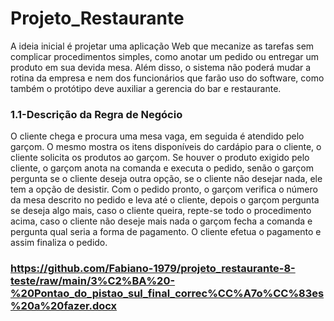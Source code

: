 # Projeto_Restaurante

<p>A ideia inicial é projetar uma aplicação Web que mecanize as tarefas sem complicar procedimentos simples, como anotar um pedido ou entregar um produto em sua devida mesa. Além disso, o sistema não poderá mudar a rotina da empresa e nem dos funcionários que farão uso do software, como também o protótipo deve auxiliar a gerencia do bar e restaurante.</p> 

<p><h3>1.1-Descrição da Regra de Negócio</h3>
O cliente chega e procura uma mesa vaga, em seguida é atendido pelo garçom. O mesmo mostra os itens disponíveis do cardápio para o cliente, o cliente solicita os produtos ao garçom. Se houver o produto exigido pelo cliente, o garçom anota na comanda e executa o pedido, senão o garçom pergunta se o cliente deseja outra opção, se o cliente não desejar nada, ele tem a opção de desistir.
Com o pedido pronto, o garçom verifica o número da mesa descrito no pedido e leva até o cliente, depois o garçom pergunta se deseja algo mais, caso o cliente queira, repte-se todo o procedimento acima, caso o cliente não deseje mais nada o garçom fecha a comanda e pergunta qual seria a forma de pagamento. O cliente efetua o pagamento e assim finaliza o pedido.</p>

<p><h3><a href="Link da documentação">https://github.com/Fabiano-1979/projeto_restaurante-8-teste/raw/main/3%C2%BA%20-%20Pontao_do_pistao_sul_final_correc%CC%A7o%CC%83es%20a%20fazer.docx</a> </h3>
</p>